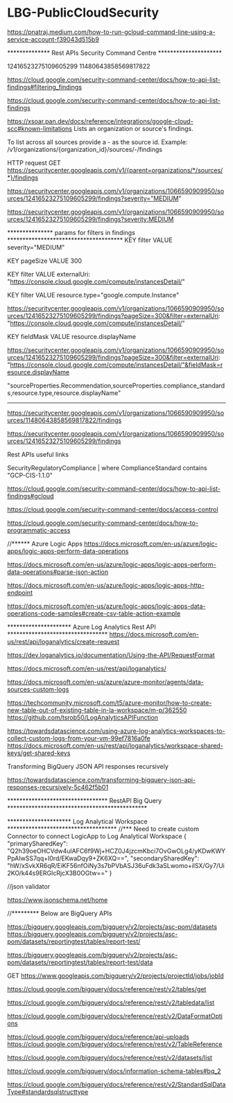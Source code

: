 # LBG-PublicCloudSecurity


https://pnatraj.medium.com/how-to-run-gcloud-command-line-using-a-service-account-f39043d515b9

**************  Rest APIs Security Command Centre  *********************

12416523275109605299
11480643858569817822

https://cloud.google.com/security-command-center/docs/how-to-api-list-findings#filtering_findings

https://cloud.google.com/security-command-center/docs/how-to-api-list-findings

https://xsoar.pan.dev/docs/reference/integrations/google-cloud-scc#known-limitations
Lists an organization or source's findings.

To list across all sources provide a - as the source id. Example: /v1/organizations/{organization_id}/sources/-/findings

HTTP request
GET https://securitycenter.googleapis.com/v1/{parent=organizations/*/sources/*}/findings

https://securitycenter.googleapis.com/v1/organizations/1066590909950/sources/12416523275109605299/findings?severity="MEDIUM"


https://securitycenter.googleapis.com/v1/organizations/1066590909950/sources/12416523275109605299/findings?severity:MEDIUM



*************** params for filters in findings **************************************
KEY filter
VALUE severity="MEDIUM"

KEY pageSize
VALUE 300

KEY filter
VALUE externalUri: "https://console.cloud.google.com/compute/instancesDetail/"

KEY filter
VALUE resource.type="google.compute.Instance"

https://securitycenter.googleapis.com/v1/organizations/1066590909950/sources/12416523275109605299/findings?pageSize=300&filter=externalUri: "https://console.cloud.google.com/compute/instancesDetail/"


KEY fieldMask
VALUE resource.displayName

https://securitycenter.googleapis.com/v1/organizations/1066590909950/sources/12416523275109605299/findings?pageSize=300&filter=externalUri: "https://console.cloud.google.com/compute/instancesDetail/"&fieldMask=resource.displayName

"sourceProperties.Recommendation,sourceProperties.compliance_standards,resource.type,resource.displayName"
***************************************************************************************************

https://securitycenter.googleapis.com/v1/organizations/1066590909950/sources/11480643858569817822/findings

https://securitycenter.googleapis.com/v1/organizations/1066590909950/sources/12416523275109605299/findings

Rest APIs useful links

SecurityRegulatoryCompliance | where ComplianceStandard contains "GCP-CIS-1.1.0"

https://cloud.google.com/security-command-center/docs/how-to-api-list-findings#gcloud

https://cloud.google.com/security-command-center/docs/access-control

https://cloud.google.com/security-command-center/docs/how-to-programmatic-access




//****** Azure Logic Apps
https://docs.microsoft.com/en-us/azure/logic-apps/logic-apps-perform-data-operations

https://docs.microsoft.com/en-us/azure/logic-apps/logic-apps-perform-data-operations#parse-json-action

https://docs.microsoft.com/en-us/azure/logic-apps/logic-apps-http-endpoint

https://docs.microsoft.com/en-us/azure/logic-apps/logic-apps-data-operations-code-samples#create-csv-table-action-example


********************* Azure Log Analytics Rest API *********************************
https://docs.microsoft.com/en-us/rest/api/loganalytics/create-request

https://dev.loganalytics.io/documentation/Using-the-API/RequestFormat

https://docs.microsoft.com/en-us/rest/api/loganalytics/

https://docs.microsoft.com/en-us/azure/azure-monitor/agents/data-sources-custom-logs

https://techcommunity.microsoft.com/t5/azure-monitor/how-to-create-new-table-out-of-existing-table-in-la-workspace/m-p/362550
https://github.com/tsrob50/LogAnalyticsAPIFunction

https://towardsdatascience.com/using-azure-log-analytics-workspaces-to-collect-custom-logs-from-your-vm-99ef7816a0fe
https://docs.microsoft.com/en-us/rest/api/loganalytics/workspace-shared-keys/get-shared-keys



Transforming BigQuery JSON API responses recursively

https://towardsdatascience.com/transforming-bigquery-json-api-responses-recursively-5c462f5b01


********************************* RestAPI Big Query **********************************************

********************* Log Analytical Workspace ************************************
//*** Need to create custom Connector to connect LogicApp to Log Analytical Workspace
{
  "primarySharedKey": "Q2h39oeOHCVdw4ulAFC6f9Wj+HCZ0J4jzcmKbci7OvGwOLg4/yKDwKWYPpAIwSS7qq+I0rd/EKwaDqy9+ZK6XQ==",
  "secondarySharedKey": "hW/xSvkXR6qR/EiKF56nfOiNy3s7bPVbASJ36uFdk3aSLwomo+ilSX/Gy7/Ui2KO/k44s9ERGlcRjcX3B0OGtw=="
}


//json validator

https://www.jsonschema.net/home


//********* Below are BigQuery APIs

https://bigquery.googleapis.com/bigquery/v2/projects/asc-pom/datasets
https://bigquery.googleapis.com/bigquery/v2/projects/asc-pom/datasets/reportingtest/tables/report-test/

https://bigquery.googleapis.com/bigquery/v2/projects/asc-pom/datasets/reportingtest/tables/report-test/data

GET https://www.googleapis.com/bigquery/v2/projects/projectId/jobs/jobId


https://cloud.google.com/bigquery/docs/reference/rest/v2/tables/get

https://cloud.google.com/bigquery/docs/reference/rest/v2/tabledata/list

https://cloud.google.com/bigquery/docs/reference/rest/v2/DataFormatOptions

https://cloud.google.com/bigquery/docs/reference/api-uploads
https://cloud.google.com/bigquery/docs/reference/rest/v2/TableReference

https://cloud.google.com/bigquery/docs/reference/rest/v2/datasets/list


https://cloud.google.com/bigquery/docs/information-schema-tables#bq_2

https://cloud.google.com/bigquery/docs/reference/rest/v2/StandardSqlDataType#standardsqlstructtype


